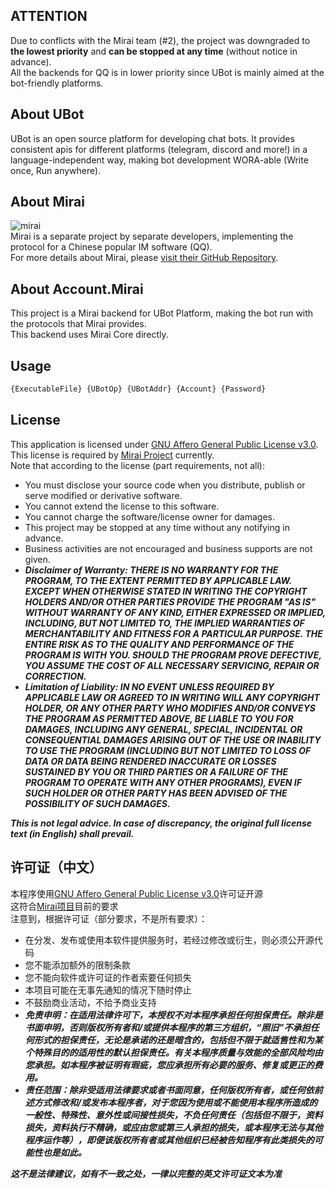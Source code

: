 ## ATTENTION
Due to conflicts with the Mirai team (#2), the project was downgraded to **the lowest priority** and **can be stopped at any time** (without notice in advance).  
All the backends for QQ is in lower priority since UBot is mainly aimed at the bot-friendly platforms.  

## About UBot
UBot is an open source platform for developing chat bots. It provides consistent apis for different platforms (telegram, discord and more!) in a language-independent way, making bot development WORA-able (Write once, Run anywhere).

## About Mirai
![mirai](https://socialify.git.ci/mamoe/mirai/image?description=1&descriptionEditable=High-performance%20bot%20framework%20for%20Tencent%20QQ&forks=1&issues=1&logo=https%3A%2F%2Fgithub.com%2Fmamoe%2Fmirai%2Fraw%2Fdev%2Fdocs%2Fmirai.png&owner=1&pattern=Circuit%20Board&pulls=1&stargazers=1&theme=Light)  
Mirai is a separate project by separate developers, implementing the protocol for a Chinese popular IM software (QQ).  
For more details about Mirai, please [visit their GitHub Repository](https://github.com/mamoe/mirai).  

## About Account.Mirai
This project is a Mirai backend for UBot Platform, making the bot run with the protocols that Mirai provides.  
This backend uses Mirai Core directly.  

## Usage
```bash
{ExecutableFile} {UBotOp} {UBotAddr} {Account} {Password}
```

## License
This application is licensed under [GNU Affero General Public License v3.0](LICENSE.md).  
This license is required by [Mirai Project](https://github.com/mamoe/mirai) currently.  
Note that according to the license (part requirements, not all):  
- You must disclose your source code when you distribute, publish or serve modified or derivative software.
- You cannot extend the license to this software.
- You cannot charge the software/license owner for damages.
- This project may be stopped at any time without any notifying in advance.
- Business activities are not encouraged and business supports are not given.
- ***Disclaimer of Warranty: THERE IS NO WARRANTY FOR THE PROGRAM, TO THE EXTENT PERMITTED BY APPLICABLE LAW. EXCEPT WHEN OTHERWISE STATED IN WRITING THE COPYRIGHT HOLDERS AND/OR OTHER PARTIES PROVIDE THE PROGRAM "AS IS" WITHOUT WARRANTY OF ANY KIND, EITHER EXPRESSED OR IMPLIED, INCLUDING, BUT NOT LIMITED TO, THE IMPLIED WARRANTIES OF MERCHANTABILITY AND FITNESS FOR A PARTICULAR PURPOSE. THE ENTIRE RISK AS TO THE QUALITY AND PERFORMANCE OF THE PROGRAM IS WITH YOU. SHOULD THE PROGRAM PROVE DEFECTIVE, YOU ASSUME THE COST OF ALL NECESSARY SERVICING, REPAIR OR CORRECTION.***
- ***Limitation of Liability: IN NO EVENT UNLESS REQUIRED BY APPLICABLE LAW OR AGREED TO IN WRITING WILL ANY COPYRIGHT HOLDER, OR ANY OTHER PARTY WHO MODIFIES AND/OR CONVEYS THE PROGRAM AS PERMITTED ABOVE, BE LIABLE TO YOU FOR DAMAGES, INCLUDING ANY GENERAL, SPECIAL, INCIDENTAL OR CONSEQUENTIAL DAMAGES ARISING OUT OF THE USE OR INABILITY TO USE THE PROGRAM (INCLUDING BUT NOT LIMITED TO LOSS OF DATA OR DATA BEING RENDERED INACCURATE OR LOSSES SUSTAINED BY YOU OR THIRD PARTIES OR A FAILURE OF THE PROGRAM TO OPERATE WITH ANY OTHER PROGRAMS), EVEN IF SUCH HOLDER OR OTHER PARTY HAS BEEN ADVISED OF THE POSSIBILITY OF SUCH DAMAGES.***

***This is not legal advice. In case of discrepancy, the original full license text (in English) shall prevail.***

## 许可证（中文）
本程序使用[GNU Affero General Public License v3.0](LICENSE.md)许可证开源  
这符合[Mirai项目](https://github.com/mamoe/mirai)目前的要求  
注意到，根据许可证（部分要求，不是所有要求）：
- 在分发、发布或使用本软件提供服务时，若经过修改或衍生，则必须公开源代码
- 您不能添加额外的限制条款
- 您不能向软件或许可证的作者索要任何损失
- 本项目可能在无事先通知的情况下随时停止
- 不鼓励商业活动，不给予商业支持
- ***免责申明：在适用法律许可下，本授权不对本程序承担任何担保责任。除非是书面申明，否则版权所有者和/或提供本程序的第三方组织，“照旧”不承担任何形式的担保责任，无论是承诺的还是暗含的，包括但不限于就适售性和为某个特殊目的的适用性的默认担保责任。有关本程序质量与效能的全部风险均由您承担。如本程序被证明有瑕疵，您应承担所有必要的服务、修复或更正的费用。***
- ***责任范围：除非受适用法律要求或者书面同意，任何版权所有者，或任何依前述方式修改和/或发布本程序者，对于您因为使用或不能使用本程序所造成的一般性、特殊性、意外性或间接性损失，不负任何责任（包括但不限于，资料损失，资料执行不精确，或应由您或第三人承担的损失，或本程序无法与其他程序运作等），即便该版权所有者或其他组织已经被告知程序有此类损失的可能性也是如此。***

***这不是法律建议，如有不一致之处，一律以完整的英文许可证文本为准***
